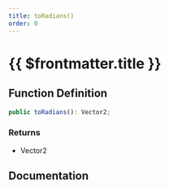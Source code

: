 ```yaml
---
title: toRadians()
order: 0
---
```


# {{ $frontmatter.title }}

<!--@include: ./toRadians_partial_header.md-->

## Function Definition

```ts
public toRadians(): Vector2;
```

### Returns

* Vector2

## Documentation

<!--@include: ./toRadians_partial_footer.md-->
